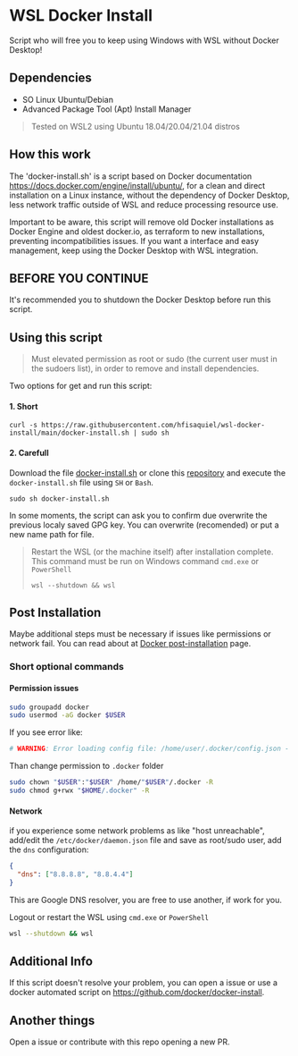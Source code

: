 # WSL Docker Install
Script who will free you to keep using Windows with WSL without Docker Desktop!

## Dependencies
  - SO Linux Ubuntu/Debian
  - Advanced Package Tool (Apt) Install Manager

> Tested on WSL2 using Ubuntu 18.04/20.04/21.04 distros

## How this work
The 'docker-install.sh' is a script based on Docker documentation https://docs.docker.com/engine/install/ubuntu/, for a clean and direct installation on a Linux instance, without the dependency of Docker Desktop, less network traffic outside of WSL and reduce processing resource use.

Important to be aware, this script will remove old Docker installations as Docker Engine and oldest docker.io, as terraform to new installations, preventing incompatibilities issues.
If you want a interface and easy management, keep using the Docker Desktop with WSL integration.

## **BEFORE YOU CONTINUE**
It's recommended you to shutdown the Docker Desktop before run this script.

## Using this script
> Must elevated permission as root or sudo (the current user must in the sudoers list), in order to remove and install dependencies.

Two options for get and run this script:
#### 1. Short
```shell
curl -s https://raw.githubusercontent.com/hfisaquiel/wsl-docker-install/main/docker-install.sh | sudo sh
```

#### 2. Carefull
Download the file [docker-install.sh](docker-install.sh) or clone this [repository](https://github.com/hfisaquiel/wsl-docker-install) and execute the `docker-install.sh` file using `SH` or `Bash`.
```shell
sudo sh docker-install.sh
```
In some moments, the script can ask you to confirm due overwrite the previous localy saved GPG key. You can overwrite (recomended) or put a new name path for file.

> Restart the WSL (or the machine itself) after installation complete. This command must be run on Windows command `cmd.exe` or `PowerShell`
> ```shell
> wsl --shutdown && wsl
> ```

## Post Installation
Maybe additional steps must be necessary if issues like permissions or network fail. You can read about at [Docker post-installation](https://docs.docker.com/engine/install/linux-postinstall/) page.

### Short optional commands
#### Permission issues
```bash
sudo groupadd docker
sudo usermod -aG docker $USER
````

If you see error like:
```bash
# WARNING: Error loading config file: /home/user/.docker/config.json -
```
Than change permission to `.docker` folder
```bash
sudo chown "$USER":"$USER" /home/"$USER"/.docker -R
sudo chmod g+rwx "$HOME/.docker" -R
```

#### Network
if you experience some network problems as like "host unreachable", add/edit the `/etc/docker/daemon.json` file and save as root/sudo user, add the `dns` configuration:
```json
{
  "dns": ["8.8.8.8", "8.8.4.4"]
}
```
This are Google DNS resolver, you are free to use another, if work for you.

Logout or restart the WSL using `cmd.exe` or `PowerShell`
```bash
wsl --shutdown && wsl
```

## Additional Info
If this script doesn't resolve your problem, you can open a issue or use a docker automated script on https://github.com/docker/docker-install.

## Another things
Open a issue or contribute with this repo opening a new PR.
